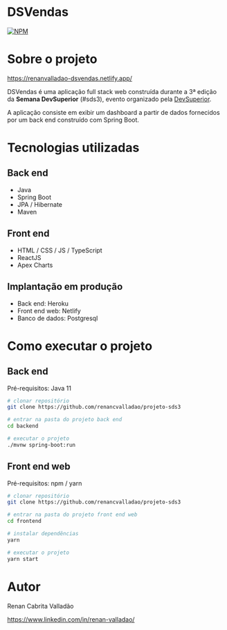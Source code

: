 # DSVendas
[![NPM](https://img.shields.io/npm/l/react)](https://github.com/renancvalladao/projeto-sds3/blob/main/LICENSE) 

# Sobre o projeto

https://renanvalladao-dsvendas.netlify.app/

DSVendas é uma aplicação full stack web construída durante a 3ª edição da **Semana DevSuperior** (#sds3), evento organizado pela [DevSuperior](https://devsuperior.com "Site da DevSuperior").

A aplicação consiste em exibir um dashboard a partir de dados fornecidos por um back end construído com Spring Boot.

# Tecnologias utilizadas
## Back end
- Java
- Spring Boot
- JPA / Hibernate
- Maven
## Front end
- HTML / CSS / JS / TypeScript
- ReactJS
- Apex Charts
## Implantação em produção
- Back end: Heroku
- Front end web: Netlify
- Banco de dados: Postgresql

# Como executar o projeto

## Back end
Pré-requisitos: Java 11

```bash
# clonar repositório
git clone https://github.com/renancvalladao/projeto-sds3

# entrar na pasta do projeto back end
cd backend

# executar o projeto
./mvnw spring-boot:run
```

## Front end web
Pré-requisitos: npm / yarn

```bash
# clonar repositório
git clone https://github.com/renancvalladao/projeto-sds3

# entrar na pasta do projeto front end web
cd frontend

# instalar dependências
yarn

# executar o projeto
yarn start
```

# Autor

Renan Cabrita Valladão

https://www.linkedin.com/in/renan-valladao/

